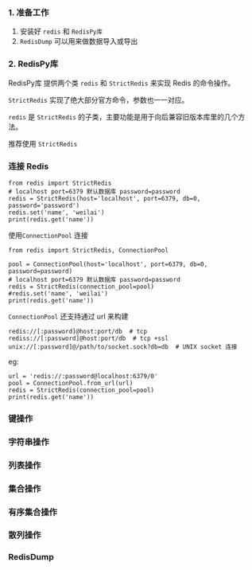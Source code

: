 ### 1. 准备工作
1. 安装好 `redis` 和 `RedisPy库`
2. `RedisDump`  可以用来做数据导入或导出
### 2. RedisPy库
RedisPy库 提供两个类 `redis` 和 `StrictRedis` 来实现 Redis 的命令操作。

`StrictRedis` 实现了绝大部分官方命令，参数也一一对应。

`redis` 是 `StrictRedis` 的子类，主要功能是用于向后兼容旧版本库里的几个方法。

推荐使用 `StrictRedis` 

### 连接 Redis
```
from redis import StrictRedis
# localhost port=6379 默认数据库 password=password
redis = StrictRedis(host='localhost', port=6379, db=0, password='password') 
redis.set('name', 'weilai')
print(redis.get('name'))
```
使用`ConnectionPool` 连接

```
from redis import StrictRedis, ConnectionPool

pool = ConnectionPool(host='localhost', port=6379, db=0, password=password)
# localhost port=6379 默认数据库 password=password
redis = StrictRedis(connection_pool=pool) 
#redis.set('name', 'weilai')
print(redis.get('name'))

```

`ConnectionPool` 还支持通过 url 来构建

```
redis://[:password]@host:port/db  # tcp
rediss://[:password]@host:port/db  # tcp +ssl 
unix://[:password]@/path/to/socket.sock?db=db  # UNIX socket 连接 
```
eg:
```
url = 'redis://:password@localhost:6379/0'
pool = ConnectionPool.from_url(url)
redis = StrictRedis(connection_pool=pool) 
print(redis.get('name'))
```
### 键操作

### 字符串操作

### 列表操作

### 集合操作

### 有序集合操作

### 散列操作

### RedisDump

